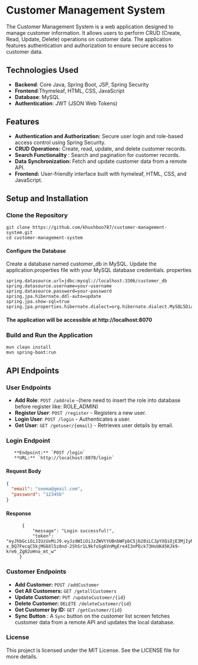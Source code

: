 # Customer Management System

The Customer Management System is a web application designed to manage customer information. It allows users to perform CRUD (Create, Read, Update, Delete) operations on customer data. The application features authentication and authorization to ensure secure access to customer data.


## Technologies Used

- **Backend**: Core Java, Spring Boot, JSP, Spring Security
- **Frontend**:Thymeleaf, HTML, CSS, JavaScript
- **Database**: MySQL
- **Authentication**: JWT (JSON Web Tokens)


## Features

- **Authentication and Authorization:** Secure user login and role-based access control using Spring Security.
- **CRUD Operations:** Create, read, update, and delete customer records.
- **Search Functionality** : Search and pagination for customer records.
- **Data Synchronization:** Fetch and update customer data from a remote API.
- **Frontend:** User-friendly interface built with  hymeleaf, HTML, CSS, and JavaScript.


## Setup and Installation

### Clone the Repository

```
git clone https://github.com/khushboo787/customer-management-system.git
cd customer-management-system
```

#### Configure the Database

Create a database named customer_db in MySQL.
Update the application.properties file with your MySQL database credentials.
properties
```
spring.datasource.url=jdbc:mysql://localhost:3306/customer_db
spring.datasource.username=your-username
spring.datasource.password=your-password
spring.jpa.hibernate.ddl-auto=update
spring.jpa.show-sql=true
spring.jpa.properties.hibernate.dialect=org.hibernate.dialect.MySQL5Dialect

```

#### The application will be accessible at http://localhost:8070

### Build and Run the Application
```
mvn clean install
mvn spring-boot:run
```


## API Endpoints

### User Endpoints
- **Add Role**: `POST /addrole` -(here need to insert the role into database before register like: ROLE_ADMIN)
- **Register User**: `POST /register` - Registers a new user.
- **Login User**: `POST /login` - Authenticates a user.
- **Get User**: `GET /getuser/{email}` - Retrieves user details by email.
 
 ### Login Endpoint
       **Endpoint:** `POST /login`
       **URL:** `http://localhost:8070/login`


#### Request Body

```json
{
  "email": "seema@gmail.com",
  "password": "123456"
}

```


#### Response
```
      {
          "message": "Login successful!",
          "token": "eyJhbGciOiJIUzUxMiJ9.eyJzdWIiOiJzZWVtYUBnbWFpbC5jb20iLCJpYXQiOjE3MjIyMzQyMDYsImV4cCI6MTcyMjMyMDYwNn0.T-x_DQ7FecqC5kjMG6Xl5z8nd-2ShSr1L9kfoSg6VnMgEre4I3nPEck73HvUK45KJk9-kre6_Zg02oHno_mt_w"
     }
```


### Customer Endpoints

- **Add Customer:** `POST /addCustomer`
- **Get All Customers:** `GET /getallCustomers`
- **Update Customer:** `PUT /updateCustomer/{id}`
- **Delete Customer:** `DELETE /deleteCustomer/{id}`
- **Get Customer by ID:** `GET /getCustomer/{id}`
- **Sync Button** :  A `Sync` button on the customer list screen fetches customer data from a remote API and updates the local database.
   

### License
This project is licensed under the MIT License. See the LICENSE file for more details.
